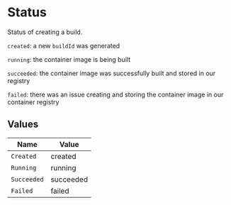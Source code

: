 # Status

Status of creating a build.

`created`: a new `buildId` was generated

`running`: the container image is being built

`succeeded`: the container image was successfully built and stored in our registry

`failed`: there was an issue creating and storing the container image in our container registry


## Values

| Name        | Value       |
| ----------- | ----------- |
| `Created`   | created     |
| `Running`   | running     |
| `Succeeded` | succeeded   |
| `Failed`    | failed      |